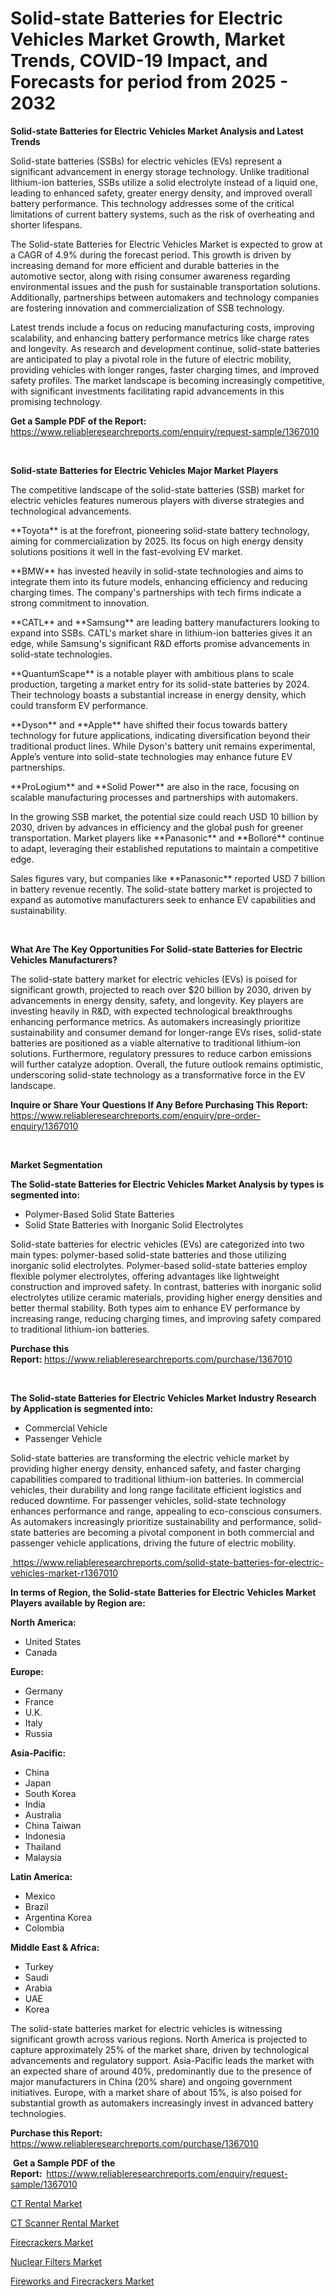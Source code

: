 <p><h1>Solid-state Batteries for Electric Vehicles Market Growth, Market Trends, COVID-19 Impact, and Forecasts for period from 2025 - 2032</h1></p><p><strong>Solid-state Batteries for Electric Vehicles Market Analysis and Latest Trends</strong></p>
<p><p>Solid-state batteries (SSBs) for electric vehicles (EVs) represent a significant advancement in energy storage technology. Unlike traditional lithium-ion batteries, SSBs utilize a solid electrolyte instead of a liquid one, leading to enhanced safety, greater energy density, and improved overall battery performance. This technology addresses some of the critical limitations of current battery systems, such as the risk of overheating and shorter lifespans.</p><p>The Solid-state Batteries for Electric Vehicles Market is expected to grow at a CAGR of 4.9% during the forecast period. This growth is driven by increasing demand for more efficient and durable batteries in the automotive sector, along with rising consumer awareness regarding environmental issues and the push for sustainable transportation solutions. Additionally, partnerships between automakers and technology companies are fostering innovation and commercialization of SSB technology.</p><p>Latest trends include a focus on reducing manufacturing costs, improving scalability, and enhancing battery performance metrics like charge rates and longevity. As research and development continue, solid-state batteries are anticipated to play a pivotal role in the future of electric mobility, providing vehicles with longer ranges, faster charging times, and improved safety profiles. The market landscape is becoming increasingly competitive, with significant investments facilitating rapid advancements in this promising technology.</p></p>
<p><strong>Get a Sample PDF of the Report:&nbsp;</strong> <a href="https://www.reliableresearchreports.com/enquiry/request-sample/1367010?utm_campaign=11&utm_medium=2&utm_source=Github&utm_content=ia&utm_term=22032025&utm_id=solid-state-batteries-for-electric-vehicles">https://www.reliableresearchreports.com/enquiry/request-sample/1367010</a></p>
<p>&nbsp;</p>
<p><strong>Solid-state Batteries for Electric Vehicles Major Market Players</strong></p>
<p><p>The competitive landscape of the solid-state batteries (SSB) market for electric vehicles features numerous players with diverse strategies and technological advancements. </p><p>**Toyota** is at the forefront, pioneering solid-state battery technology, aiming for commercialization by 2025. Its focus on high energy density solutions positions it well in the fast-evolving EV market.</p><p>**BMW** has invested heavily in solid-state technologies and aims to integrate them into its future models, enhancing efficiency and reducing charging times. The company's partnerships with tech firms indicate a strong commitment to innovation.</p><p>**CATL** and **Samsung** are leading battery manufacturers looking to expand into SSBs. CATL's market share in lithium-ion batteries gives it an edge, while Samsung's significant R&D efforts promise advancements in solid-state technologies. </p><p>**QuantumScape** is a notable player with ambitious plans to scale production, targeting a market entry for its solid-state batteries by 2024. Their technology boasts a substantial increase in energy density, which could transform EV performance.</p><p>**Dyson** and **Apple** have shifted their focus towards battery technology for future applications, indicating diversification beyond their traditional product lines. While Dyson's battery unit remains experimental, Apple’s venture into solid-state technologies may enhance future EV partnerships.</p><p>**ProLogium** and **Solid Power** are also in the race, focusing on scalable manufacturing processes and partnerships with automakers.</p><p>In the growing SSB market, the potential size could reach USD 10 billion by 2030, driven by advances in efficiency and the global push for greener transportation. Market players like **Panasonic** and **Bolloré** continue to adapt, leveraging their established reputations to maintain a competitive edge.</p><p>Sales figures vary, but companies like **Panasonic** reported USD 7 billion in battery revenue recently. The solid-state battery market is projected to expand as automotive manufacturers seek to enhance EV capabilities and sustainability.</p></p>
<p>&nbsp;</p>
<p><strong>What Are The Key Opportunities For Solid-state Batteries for Electric Vehicles Manufacturers?</strong></p>
<p><p>The solid-state battery market for electric vehicles (EVs) is poised for significant growth, projected to reach over $20 billion by 2030, driven by advancements in energy density, safety, and longevity. Key players are investing heavily in R&D, with expected technological breakthroughs enhancing performance metrics. As automakers increasingly prioritize sustainability and consumer demand for longer-range EVs rises, solid-state batteries are positioned as a viable alternative to traditional lithium-ion solutions. Furthermore, regulatory pressures to reduce carbon emissions will further catalyze adoption. Overall, the future outlook remains optimistic, underscoring solid-state technology as a transformative force in the EV landscape.</p></p>
<p><strong>Inquire or Share Your Questions If Any Before Purchasing This Report:</strong> <a href="https://www.reliableresearchreports.com/enquiry/pre-order-enquiry/1367010?utm_campaign=11&utm_medium=2&utm_source=Github&utm_content=ia&utm_term=22032025&utm_id=solid-state-batteries-for-electric-vehicles">https://www.reliableresearchreports.com/enquiry/pre-order-enquiry/1367010</a></p>
<p>&nbsp;</p>
<p><strong>Market Segmentation</strong></p>
<p><strong>The Solid-state Batteries for Electric Vehicles Market Analysis by types is segmented into:</strong></p>
<p><ul><li>Polymer-Based Solid State Batteries</li><li>Solid State Batteries with Inorganic Solid Electrolytes</li></ul></p>
<p><p>Solid-state batteries for electric vehicles (EVs) are categorized into two main types: polymer-based solid-state batteries and those utilizing inorganic solid electrolytes. Polymer-based solid-state batteries employ flexible polymer electrolytes, offering advantages like lightweight construction and improved safety. In contrast, batteries with inorganic solid electrolytes utilize ceramic materials, providing higher energy densities and better thermal stability. Both types aim to enhance EV performance by increasing range, reducing charging times, and improving safety compared to traditional lithium-ion batteries.</p></p>
<p><strong>Purchase this Report:&nbsp;</strong><a href="https://www.reliableresearchreports.com/purchase/1367010?utm_campaign=11&utm_medium=2&utm_source=Github&utm_content=ia&utm_term=22032025&utm_id=solid-state-batteries-for-electric-vehicles">https://www.reliableresearchreports.com/purchase/1367010</a></p>
<p>&nbsp;</p>
<p><strong>The Solid-state Batteries for Electric Vehicles Market Industry Research by Application is segmented into:</strong></p>
<p><ul><li>Commercial Vehicle</li><li>Passenger Vehicle</li></ul></p>
<p><p>Solid-state batteries are transforming the electric vehicle market by providing higher energy density, enhanced safety, and faster charging capabilities compared to traditional lithium-ion batteries. In commercial vehicles, their durability and long range facilitate efficient logistics and reduced downtime. For passenger vehicles, solid-state technology enhances performance and range, appealing to eco-conscious consumers. As automakers increasingly prioritize sustainability and performance, solid-state batteries are becoming a pivotal component in both commercial and passenger vehicle applications, driving the future of electric mobility.</p></p>
<p><a href="https://www.reliableresearchreports.com/solid-state-batteries-for-electric-vehicles-market-r1367010?utm_campaign=11&utm_medium=2&utm_source=Github&utm_content=ia&utm_term=22032025&utm_id=solid-state-batteries-for-electric-vehicles">&nbsp;https://www.reliableresearchreports.com/solid-state-batteries-for-electric-vehicles-market-r1367010</a></p>
<p><strong>In terms of Region, the Solid-state Batteries for Electric Vehicles Market Players available by Region are:</strong></p>
<p>
    <p> <strong> North America: </strong>
        <ul>
            <li>United States</li>
            <li>Canada</li>
        </ul>
        </p> 
    <p> <strong> Europe: </strong>
        <ul>
            <li>Germany</li>
            <li>France</li>
            <li>U.K.</li>
            <li>Italy</li>
            <li>Russia</li>
        </ul>
        </p> 
    <p> <strong> Asia-Pacific: </strong>
        <ul>
            <li>China</li>
            <li>Japan</li>
            <li>South Korea</li>
            <li>India</li>
            <li>Australia</li>
            <li>China Taiwan</li>
            <li>Indonesia</li>
            <li>Thailand</li>
            <li>Malaysia</li>
        </ul>
        </p> 
    <p> <strong> Latin America: </strong>
        <ul>
            <li>Mexico</li>
            <li>Brazil</li>
            <li>Argentina Korea</li>
            <li>Colombia</li>
        </ul>
        </p> 
    <p> <strong> Middle East & Africa: </strong>
        <ul>
            <li>Turkey</li>
            <li>Saudi</li>
            <li>Arabia</li>
            <li>UAE</li>
            <li>Korea</li>
        </ul>
    </p>
    </p>
<p><p>The solid-state batteries market for electric vehicles is witnessing significant growth across various regions. North America is projected to capture approximately 25% of the market share, driven by technological advancements and regulatory support. Asia-Pacific leads the market with an expected share of around 40%, predominantly due to the presence of major manufacturers in China (20% share) and ongoing government initiatives. Europe, with a market share of about 15%, is also poised for substantial growth as automakers increasingly invest in advanced battery technologies.</p></p>
<p><strong>Purchase this Report: </strong><a href="https://www.reliableresearchreports.com/purchase/1367010?utm_campaign=11&utm_medium=2&utm_source=Github&utm_content=ia&utm_term=22032025&utm_id=solid-state-batteries-for-electric-vehicles">https://www.reliableresearchreports.com/purchase/1367010</a></p>
<p>&nbsp;<strong>Get a Sample PDF of the Report:&nbsp;&nbsp;</strong><a href="https://www.reliableresearchreports.com/enquiry/request-sample/1367010?utm_campaign=11&utm_medium=2&utm_source=Github&utm_content=ia&utm_term=22032025&utm_id=solid-state-batteries-for-electric-vehicles">https://www.reliableresearchreports.com/enquiry/request-sample/1367010</a></p>
<p><strong></strong></p>
<p><p><a href="https://www.linkedin.com/pulse/ct-rental-market-size-estimated-grow-cagr-148-from-2025-2032-gwhhe?utm_campaign=11&utm_medium=2&utm_source=Github&utm_content=ia&utm_term=22032025&utm_id=solid-state-batteries-for-electric-vehicles">CT Rental Market</a></p><p><a href="https://www.linkedin.com/pulse/ct-scanner-rental-market-outlook-strategic-insights-forecasted-tuuoe?utm_campaign=11&utm_medium=2&utm_source=Github&utm_content=ia&utm_term=22032025&utm_id=solid-state-batteries-for-electric-vehicles">CT Scanner Rental Market</a></p><p><a href="https://github.com/tauchzuazoli/Market-Research-Report-List-1/blob/main/firecrackers-market.md?utm_campaign=11&utm_medium=2&utm_source=Github&utm_content=ia&utm_term=22032025&utm_id=solid-state-batteries-for-electric-vehicles">Firecrackers Market</a></p><p><a href="https://www.linkedin.com/pulse/nuclear-filters-market-size-status-forecast-2025-2032-3kzhe?utm_campaign=11&utm_medium=2&utm_source=Github&utm_content=ia&utm_term=22032025&utm_id=solid-state-batteries-for-electric-vehicles">Nuclear Filters Market</a></p><p><a href="https://github.com/zappasuccofz/Market-Research-Report-List-1/blob/main/fireworks-and-firecrackers-market.md?utm_campaign=11&utm_medium=2&utm_source=Github&utm_content=ia&utm_term=22032025&utm_id=solid-state-batteries-for-electric-vehicles">Fireworks and Firecrackers Market</a></p></p>